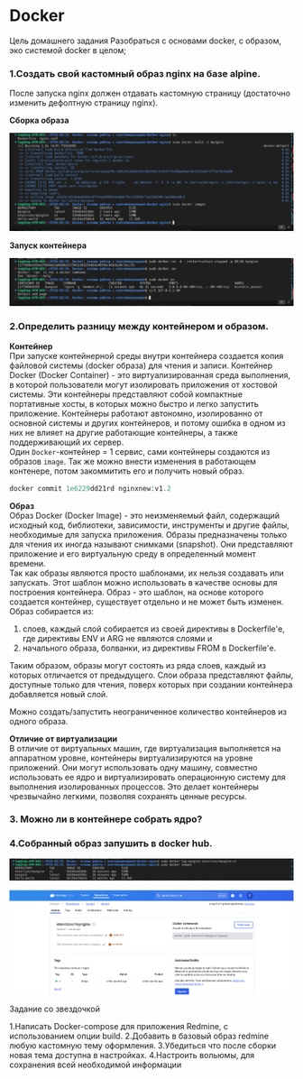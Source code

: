 # Docker
Цель домашнего задания
Разобраться с основами docker, с образом, эко системой docker в целом;



### 1.Создать свой кастомный образ nginx на базе alpine. 
После запуска nginx должен отдавать кастомную страницу (достаточно изменить дефолтную страницу nginx).

__Сборка образа__  

![текст](screenshots/6.png)  


__Запуск контейнера__  

![текст](screenshots/5.png)  


### 2.Определить разницу между контейнером и образом.


__Контейнер__  
При запуске контейнерной среды внутри контейнера создается копия файловой системы (docker образа) для чтения и записи.
Контейнер Docker (Docker Container) - это виртуализированная среда выполнения, в которой пользователи могут изолировать 
приложения от хостовой системы. Эти контейнеры представляют собой компактные портативные хосты, в которых можно быстро 
и легко запустить приложение.
Контейнеры работают автономно, изолированно от основной системы и других контейнеров, и потому ошибка в одном из них 
не влияет на другие работающие контейнеры, а также поддерживающий их сервер.  
Один `Docker`-контейнер = 1 сервис, сами контейнеры создаются из образов `image`. Так же можно внести изменения в работающем контенере, потом закоммитить его и получить новый образ.
```php
docker commit 1e6229dd21rd nginxnew:v1.2
```



__Образ__     
Образ Docker (Docker Image) - это неизменяемый файл, содержащий исходный код, библиотеки, зависимости,
инструменты и другие файлы, необходимые для запуска приложения.
Образы предназначены только для чтения их иногда называют снимками (snapshot).
Они представляют приложение и его виртуальную среду в определенный момент времени.  
Так как образы являются просто шаблонами, их нельзя создавать или запускать. 
Этот шаблон можно использовать в качестве основы для построения контейнера.
Образ - это шаблон, на основе которого создается контейнер, существует отдельно и не может быть изменен.  
Образ собирается из:  
  1) слоев, каждый слой собирается из своей директивы в Dockerfile'е, где директивы ENV и ARG не являются слоями и
  2) начального образа, болванки, из директивы FROM в Dockerfile'е. 

Таким образом, образы могут состоять из ряда слоев, каждый из которых отличается от предыдущего.
Слои образа представляют файлы, доступные только для чтения, поверх которых при создании контейнера добавляется новый слой.

Можно создать/запустить неограниченное количество контейнеров из одного образа.
    


__Отличие от виртуализации__  
В отличие от виртуальных машин, где виртуализация выполняется на аппаратном уровне,
контейнеры виртуализируются на уровне приложений. Они могут использовать одну машину, 
совместно использовать ее ядро и виртуализировать операционную систему для выполнения 
изолированных процессов. Это делает контейнеры чрезвычайно легкими, позволяя сохранять ценные ресурсы.



### 3. Можно ли в контейнере собрать ядро?



### 4.Собранный образ запушить в docker hub.

![текст](screenshots/2.png)  

![текст](screenshots/3.png)  




Задание со звездочкой

1.Написать Docker-compose для приложения Redmine, с использованием опции build.
2.Добавить в базовый образ redmine любую кастомную тему оформления.
3.Убедиться что после сборки новая тема доступна в настройках.
4.Настроить вольюмы, для сохранения всей необходимой информации
